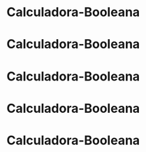 # Calculadora-Booleana 
# Calculadora-Booleana 
# Calculadora-Booleana 
# Calculadora-Booleana 
# Calculadora-Booleana 
